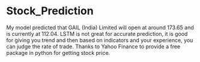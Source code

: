 # Stock_Prediction
My model predicted that GAIL (India) Limited will open at around 173.65 and is currently at 112.04. LSTM is not great for accurate prediction, it is good for giving you trend and then based on indicators and your experience, you can judge the rate of trade. Thanks to Yahoo Finance to provide a free package in python for getting stock price.
